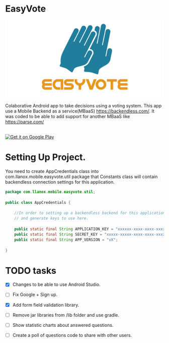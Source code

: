 EasyVote
========

![](https://github.com/llanox/EasyVote/blob/master/Resources/FeatureGraphic.png)

Colaborative Android app to take decisions using a voting system. This app use a Mobile Backend as a service(MBaaS) https://backendless.com/. It was coded to be able to add support for another MBaaS like https://parse.com/

<br><a href="https://play.google.com/store/apps/details?id=com.llanox.mobile.easyvote">
  <img alt="Get it on Google Play"
       src="https://developer.android.com/images/brand/en_generic_rgb_wo_45.png" />
</a>

# Setting Up Project.

You need to create AppCredentials class into com.llanox.mobile.easyvote.util package that Constants class will contain backendless connection settings for this application.

```java
package com.llanox.mobile.easyvote.util;

public class AppCredentials {

    //In order to setting up a backendless backend for this application go to http://backendless.com/.Please, create an application
    // and generate keys to use here.

    public static final String APPLICATION_KEY = "xxxxxx-xxxx-xxxx-xxxx-xxxxxxx";
    public static final String SECRET_KEY = "xxxxx-xxxxx-xxxx-xxxx-xxxxxx";
    public static final String APP_VERSION = "vX";

}
```
# TODO tasks
- [x] Changes to be able to use Android Studio.
- [ ] Fix Google + Sign up.
- [x] Add  form field validation library.
- [ ] Remove jar libraries from /lib folder and use gradle.
- [ ] Show statistic charts about answered questions.
- [ ] Create a poll of questions code to share with other users.
 



